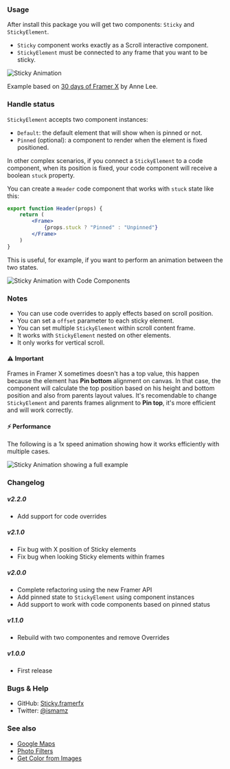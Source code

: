 ### Usage

After install this package you will get two components: `Sticky` and `StickyElement`.

* `Sticky` component works exactly as a Scroll interactive component.
* `StickyElement` must be connected to any frame that you want to be sticky.

![Sticky Animation](https://media.giphy.com/media/JPgeZBoBIEeCNYc7AV/giphy.gif)

Example based on [30 days of Framer X](https://github.com/hermy0211/framer30-code/tree/master/Day%2007%20Sticky%20Headers) by Anne Lee.

### Handle status

`StickyElement` accepts two component instances:

* `Default`: the default element that will show when is pinned or not.
* `Pinned` (optional): a component to render when the element is fixed positioned.

In other complex scenarios, if you connect a `StickyElement` to a code component,
when its position is fixed, your code component will receive a boolean `stuck` property.

You can create a `Header` code component that works with `stuck` state like this:

```jsx
export function Header(props) {
    return (
        <Frame>
            {props.stuck ? "Pinned" : "Unpinned"}
        </Frame>
    )
}
```

This is useful, for example, if you want to perform an animation between the two states.

![Sticky Animation with Code Components](https://media.giphy.com/media/ZXkqHJXApoqkIcE9AU/giphy.gif)


### Notes

* You can use code overrides to apply effects based on scroll position.
* You can set a `offset` parameter to each sticky element.
* You can set multiple `StickyElement` within scroll content frame.
* It works with `StickyElement` nested on other elements.
* It only works for vertical scroll.

#### ⚠️ Important

Frames in Framer X sometimes doesn't has a top value, this happen because the element has
**Pin bottom** alignment on canvas. In that case, the component will calculate the top
position based on his height and bottom position and also from parents layout values.
It's recomendable to change `StickyElement` and parents frames alignment to **Pin top**,
it's more efficient and will work correctly.

#### ⚡️ Performance

The following is a 1x speed animation showing how it works efficiently with multiple cases.

![Sticky Animation showing a full example](https://media.giphy.com/media/PipVUYeViwY8MAM8hg/giphy.gif)


### Changelog

##### v2.2.0

- Add support for code overrides

##### v2.1.0

- Fix bug with X position of Sticky elements
- Fix bug when looking Sticky elements within frames

##### v2.0.0

- Complete refactoring using the new Framer API
- Add pinned state to `StickyElement` using component instances
- Add support to work with code components based on pinned status

##### v1.1.0

- Rebuild with two componentes and remove Overrides

##### v1.0.0

- First release


### Bugs & Help

* GitHub: [Sticky.framerfx](https://github.com/ismamz/Sticky.framerfx)
* Twitter: [@ismamz](https://twitter.com/ismamz)


### See also

* [Google Maps](https://store.framer.com/package/ismael/google-maps)
* [Photo Filters](https://store.framer.com/package/ismael/photo-filters)
* [Get Color from Images](https://store.framer.com/package/ismael/get-colors-from-images)
